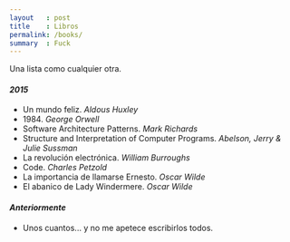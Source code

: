 ```yaml
---
layout   : post
title    : Libros
permalink: /books/
summary  : Fuck
---
```


Una lista como cualquier otra.

#### *2015*

- Un mundo feliz. *Aldous Huxley*
- 1984\. *George Orwell*
- Software Architecture Patterns. *Mark Richards*
- Structure and Interpretation of Computer Programs. *Abelson, Jerry & Julie Sussman*
- La revolución electrónica. *William Burroughs*
- Code. *Charles Petzold*
- La importancia de llamarse Ernesto. *Oscar Wilde*
- El abanico de Lady Windermere. *Oscar Wilde*

#### *Anteriormente*

- Unos cuantos... y no me apetece escribirlos todos.
